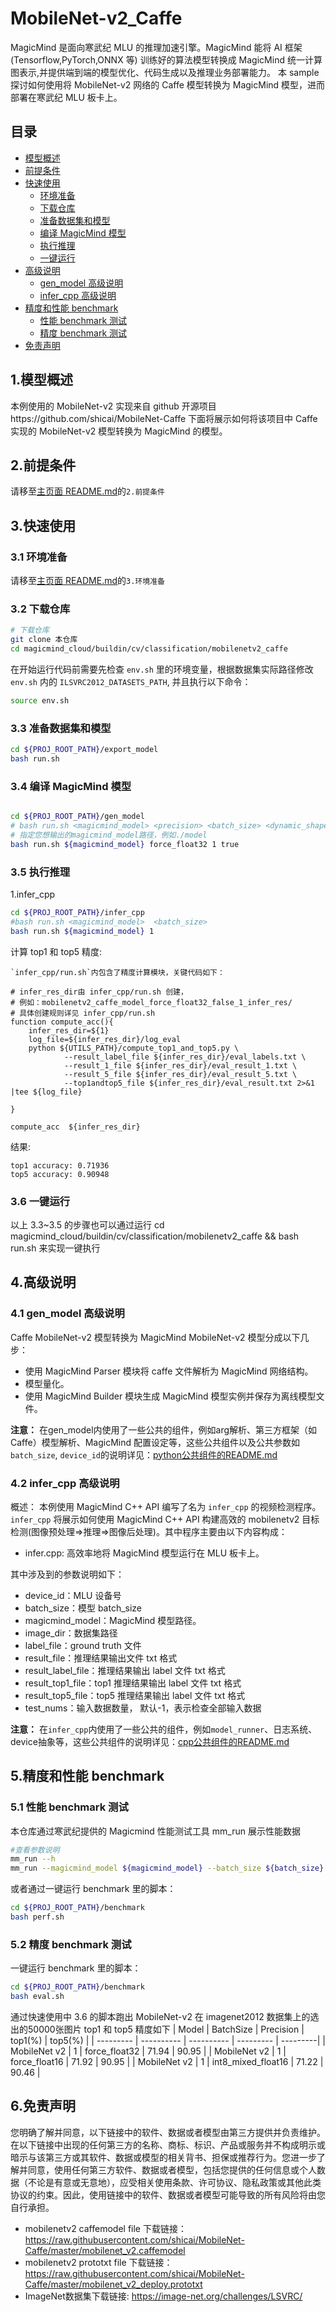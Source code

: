 # MobileNet-v2_Caffe

MagicMind 是面向寒武纪 MLU 的推理加速引擎。MagicMind 能将 AI 框架(Tensorflow,PyTorch,ONNX 等)
训练好的算法模型转换成 MagicMind 统一计算图表示,并提供端到端的模型优化、代码生成以及推理业务部署能力。
本 sample 探讨如何使用将 MobileNet-v2 网络的 Caffe 模型转换为 MagicMind 模型，进而部署在寒武纪 MLU 板卡上。

## 目录

- [模型概述](#1模型概述)
- [前提条件](#2前提条件)
- [快速使用](#3快速使用)
  - [环境准备](#31-环境准备)
  - [下载仓库](#32-下载仓库)
  - [准备数据集和模型](#33-准备数据集和模型)
  - [编译 MagicMind 模型](#34-编译-magicmind-模型)
  - [执行推理](#35-执行推理)
  - [一键运行](#36-一键运行)
- [高级说明](#4高级说明)
  - [gen_model 高级说明](#41-gen_model-高级说明)
  - [infer_cpp 高级说明](#42-infer_cpp-高级说明)
- [精度和性能 benchmark](#5精度和性能-benchmark)
  - [性能 benchmark 测试](#51-性能-benchmark-测试)
  - [精度 benchmark 测试](#52-精度-benchmark-测试)
- [免责声明](#6免责声明)

## 1.模型概述

本例使用的 MobileNet-v2 实现来自 github 开源项目https://github.com/shicai/MobileNet-Caffe 下面将展示如何将该项目中 Caffe 实现的 MobileNet-v2 模型转换为 MagicMind 的模型。

## 2.前提条件

请移至[主页面 README.md](../../../../README.md)的`2.前提条件`

## 3.快速使用

### 3.1 环境准备

请移至[主页面 README.md](../../../../README.md)的`3.环境准备`

### 3.2 下载仓库

```bash
# 下载仓库
git clone 本仓库
cd magicmind_cloud/buildin/cv/classification/mobilenetv2_caffe
```

在开始运行代码前需要先检查 `env.sh` 里的环境变量，根据数据集实际路径修改 `env.sh` 内的 `ILSVRC2012_DATASETS_PATH`, 并且执行以下命令：

```bash
source env.sh
```

### 3.3 准备数据集和模型

```bash
cd ${PROJ_ROOT_PATH}/export_model
bash run.sh
```

### 3.4 编译 MagicMind 模型

```bash

cd ${PROJ_ROOT_PATH}/gen_model
# bash run.sh <magicmind_model> <precision> <batch_size> <dynamic_shape>
# 指定您想输出的magicmind_model路径，例如./model
bash run.sh ${magicmind_model} force_float32 1 true
```

### 3.5 执行推理

1.infer_cpp

```bash
cd ${PROJ_ROOT_PATH}/infer_cpp
#bash run.sh <magicmind_model>  <batch_size>
bash run.sh ${magicmind_model} 1
```

计算 top1 和 top5 精度:

```
`infer_cpp/run.sh`内包含了精度计算模块，关键代码如下：

# infer_res_dir由 infer_cpp/run.sh 创建，
# 例如：mobilenetv2_caffe_model_force_float32_false_1_infer_res/
# 具体创建规则详见 infer_cpp/run.sh
function compute_acc(){
    infer_res_dir=${1}
    log_file=${infer_res_dir}/log_eval
    python ${UTILS_PATH}/compute_top1_and_top5.py \
            --result_label_file ${infer_res_dir}/eval_labels.txt \
            --result_1_file ${infer_res_dir}/eval_result_1.txt \
            --result_5_file ${infer_res_dir}/eval_result_5.txt \
            --top1andtop5_file ${infer_res_dir}/eval_result.txt 2>&1 |tee ${log_file}

}

compute_acc  ${infer_res_dir}

```



结果:

```
top1 accuracy: 0.71936
top5 accuracy: 0.90948
```

### 3.6 一键运行

以上 3.3~3.5 的步骤也可以通过运行 cd magicmind_cloud/buildin/cv/classification/mobilenetv2_caffe && bash run.sh 来实现一键执行

## 4.高级说明

### 4.1 gen_model 高级说明

Caffe MobileNet-v2 模型转换为 MagicMind MobileNet-v2 模型分成以下几步：

- 使用 MagicMind Parser 模块将 caffe 文件解析为 MagicMind 网络结构。
- 模型量化。
- 使用 MagicMind Builder 模块生成 MagicMind 模型实例并保存为离线模型文件。


**注意：**
在gen_model内使用了一些公共的组件，例如arg解析、第三方框架（如Caffe）模型解析、MagicMind 配置设定等，这些公共组件以及公共参数如`batch_size`, `device_id`的说明详见：[python公共组件的README.md](../../../python_common/README.md) 

### 4.2 infer_cpp 高级说明

概述：
本例使用 MagicMind C++ API 编写了名为 `infer_cpp` 的视频检测程序。 `infer_cpp`  将展示如何使用 MagicMind C++ API 构建高效的 mobilenetv2 目标检测(图像预处理=>推理=>图像后处理)。其中程序主要由以下内容构成：

- infer.cpp: 高效率地将 MagicMind 模型运行在 MLU 板卡上。

其中涉及到的参数说明如下：

- device_id：MLU 设备号
- batch_size：模型 batch_size
- magicmind_model：MagicMind 模型路径。
- image_dir：数据集路径
- label_file：ground truth 文件
- result_file：推理结果输出文件 txt 格式
- result_label_file：推理结果输出 label 文件 txt 格式
- result_top1_file：top1 推理结果输出 label 文件 txt 格式
- result_top5_file：top5 推理结果输出 label 文件 txt 格式
- test_nums：输入数据数量， 默认-1，表示检查全部输入数据

**注意：**
在`infer_cpp`内使用了一些公共的组件，例如`model_runner`、日志系统、device抽象等，这些公共组件的说明详见：[cpp公共组件的README.md](../../../cpp_common/README.md) 

## 5.精度和性能 benchmark

### 5.1 性能 benchmark 测试

本仓库通过寒武纪提供的 Magicmind 性能测试工具 mm_run 展示性能数据

```bash
#查看参数说明
mm_run --h
mm_run --magicmind_model ${magicmind_model} --batch_size ${batch_size} --iterations 1000
```

或者通过一键运行 benchmark 里的脚本：

```bash
cd ${PROJ_ROOT_PATH}/benchmark
bash perf.sh
```

### 5.2 精度 benchmark 测试

一键运行 benchmark 里的脚本：

```bash
cd ${PROJ_ROOT_PATH}/benchmark
bash eval.sh
```

通过快速使用中 3.6 的脚本跑出 MobileNet-v2 在 imagenet2012 数据集上的选出的50000张图片 top1 和 top5 精度如下
| Model | BatchSize | Precision | top1(%) | top5(%) | 
| --------- | ---------- | ---------- | --------- | ---------|
| MobileNet v2 | 1 | force_float32 | 71.94 | 90.95 | 
| MobileNet v2 | 1 | force_float16 | 71.92 | 90.95 | 
| MobileNet v2 | 1 | int8_mixed_float16 | 71.22 | 90.46 | 

## 6.免责声明

您明确了解并同意，以下链接中的软件、数据或者模型由第三方提供并负责维护。在以下链接中出现的任何第三方的名称、商标、标识、产品或服务并不构成明示或暗示与该第三方或其软件、数据或模型的相关背书、担保或推荐行为。您进一步了解并同意，使用任何第三方软件、数据或者模型，包括您提供的任何信息或个人数据（不论是有意或无意地），应受相关使用条款、许可协议、隐私政策或其他此类协议的约束。因此，使用链接中的软件、数据或者模型可能导致的所有风险将由您自行承担。

- mobilenetv2 caffemodel file 下载链接：https://raw.githubusercontent.com/shicai/MobileNet-Caffe/master/mobilenet_v2.caffemodel
- mobilenetv2 prototxt file 下载链接：https://raw.githubusercontent.com/shicai/MobileNet-Caffe/master/mobilenet_v2_deploy.prototxt
- ImageNet数据集下载链接: https://image-net.org/challenges/LSVRC/

